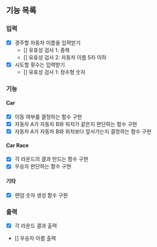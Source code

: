 ## 기능 목록

### 입력

- [x] 경주할 자동차 이름을 입력받기
  - [] 유효성 검사 1: 중복
  - [] 유효성 검사 2: 자동차 이름 5자 이하
- [x] 시도할 횟수는 입력받기
  - [] 유효성 검사 1: 정수형 숫자

### 기능

#### Car

- [x] 이동 여부를 결정하는 함수 구현
- [x] 자동차 A가 자동차 B와 위치가 같은지 판단하는 함수 구현
- [x] 자동차 A가 자동차 B와 위치보다 앞서가는지 결정하는 함수 구현

#### Car Race

- [x] 각 라운드의 결과 만드는 함수 구현
- [x] 우승자 판단하는 함수 구현

#### 기타

- [x] 랜덤 숫자 생성 함수 구현

### 출력

- [x] 각 라운드 결과 출력
- [] 우승자 이름 출력
